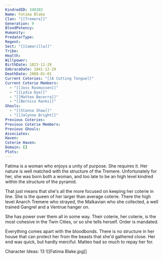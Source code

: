 ```yaml
---
KindredID: 340383
Name: Fatima Blake
Clan: "[[Tremere]]"
Generation: 9
BloodPotency: 
Humanity: 
PredatorType: 
Regent: 
Sect: "[[Camarilla]]"
Tribe: 
Health: 
Willpower: 
BirthDate: 1823-11-28
EmbraceDate: 1841-12-29
DeathDate: 2008-01-01
Current Coteries: "[[A Cutting Tongue]]"
Current Coterie Members:
  - "[[Joss Rasmussen]]"
  - "[[Lydia Dye]]"
  - "[[Matteo Becerra]]"
  - "[[Bernice Ranks]]"
Ghouls:
  - "[[Stanna Shaw]]"
  - "[[Jalynne Bright]]"
Previous Coteries: 
Previous Coterie Members: 
Previous Ghouls: 
Associates: 
Haven: 
Coterie Haven: 
Domain: []
Plots: 
---
```

Fatima is a woman who enjoys a unity of purpose. She requires it. Her nature is well matched with the structure of the Tremere. Unfortunately for her, she was born both a woman, and too late to be an high level kindred within the structure of the pyramid. 

That just means that she's all the more focused on keeping her coterie in line. She is the queen of her larger than average coterie. There the high level Anarch Tremere who strayed, the Malkavian who she collected, a well trained Gangrel and a Ventrue hanger on.

She has power over them all in some way. Their coterie, her coterie, is the most cohesive in the Twin Cities, or so she tells herself. Order is mandated.

Everything comes apart with the bloodbonds. There is no structure in her house that can protect her from the beasts that she'd gathered close. Her end was quick, but hardly merciful. Matteo had so much to repay her for. 

  
Character Ideas:
13
![[Fatima Blake.jpg]]